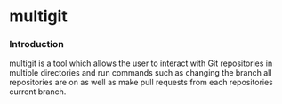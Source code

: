 # multigit

### Introduction

multigit is a tool which allows the user to interact with Git repositories in multiple directories and run commands
such as changing the branch all repositories are on as well as make pull requests from each repositories current branch.
